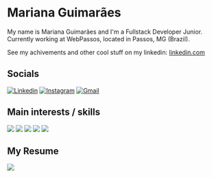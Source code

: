 # Mariana Guimarães 

My name is Mariana Guimarães and I'm a Fullstack Developer Junior. Currently working at WebPassos, located in Passos, MG (Brazil).

See my achivements and other cool stuff on my linkedin: [linkedin.com](https://www.linkedin.com/in/marianagtm/)

## Socials

[![Linkedin](https://img.shields.io/badge/LinkedIn-blue?style=for-the-badge&logo=Linkedin&logoColor=white&link=https://www.linkedin.com/in/marianagtm/)](https://www.linkedin.com/in/marianagtm/) 
[![Instagram](https://img.shields.io/badge/Instagram-E4405F?style=for-the-badge&logo=instagram&logoColor=white)](https://www.instagram.com/marianagtm/)
[![Gmail](https://img.shields.io/badge/hotmail-D14836?style=for-the-badge&logo=hotmail&logoColor=white)](mariana.gtm@hotmail.com)
## Main interests / skills
![](https://img.shields.io/badge/JavaScript-323330?style=for-the-badge&logo=javascript&logoColor=F7DF1E)
![](https://img.shields.io/badge/Node.js-43853D?style=for-the-badge&logo=node.js&logoColor=white)
![](https://img.shields.io/badge/C%23-239120?style=for-the-badge&logo=c-sharp&logoColor=white)
![](https://img.shields.io/badge/React-20232A?style=for-the-badge&logo=react&logoColor=61DAFB)
![](https://img.shields.io/badge/PHP-777BB4?style=for-the-badge&logo=php&logoColor=white)

## My Resume
![](http://www.webpassos.com.br/mariana-guimaraes)



